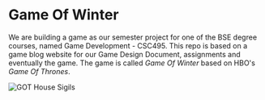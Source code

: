 # Game Of Winter
We are building a game as our semester project for one of the BSE degree courses, named Game Development - CSC495. This repo is based on a game blog website for our Game Design Document, assignments and eventually the game.
The game is called *Game Of Winter* based on HBO's *Game Of Thrones*.

![GOT House Sigils](http://nerderyhub.com/wp-content/uploads/2019/04/House-Sigils_1600x.jpg)
